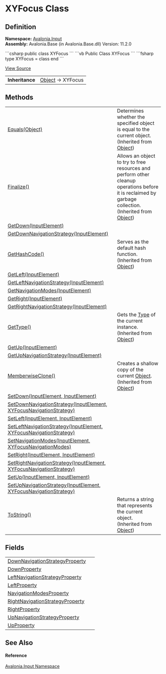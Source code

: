 # XYFocus Class




## Definition
**Namespace:** <a href="N_Avalonia_Input">Avalonia.Input</a>  
**Assembly:** Avalonia.Base (in Avalonia.Base.dll) Version: 11.2.0

<Tabs groupId="api-code-preview">
<TabItem value="csharp" label="C#">
```csharp
public class XYFocus
```
</TabItem>
<TabItem value="vb" label="VB">
```vb
Public Class XYFocus
```
</TabItem>
<TabItem value="fsharp" label="F#">
```fsharp
type XYFocus = class end
```
</TabItem>
</Tabs>



<a href="https://github.com/AvaloniaUI/Avalonia/tree/master/src/Avalonia.Base/Input/Navigation/XYFocus.Properties.cs" title="View the source code">View Source</a>

<table>
<tr><td><strong>Inheritance</strong></td><td><a href="https://learn.microsoft.com/dotnet/api/system.object" target="_blank" rel="noopener noreferrer">Object</a>  →  XYFocus</td></tr>
</table>



## Methods
<table>
<tr>
<td><a href="https://learn.microsoft.com/dotnet/api/system.object.equals#system-object-equals(system-object)" target="_blank" rel="noopener noreferrer">Equals(Object)</a></td>
<td>Determines whether the specified object is equal to the current object.<br />(Inherited from <a href="https://learn.microsoft.com/dotnet/api/system.object" target="_blank" rel="noopener noreferrer">Object</a>)</td>
</tr>
<tr>
<td><a href="https://learn.microsoft.com/dotnet/api/system.object.finalize" target="_blank" rel="noopener noreferrer">Finalize()</a></td>
<td>Allows an object to try to free resources and perform other cleanup operations before it is reclaimed by garbage collection.<br />(Inherited from <a href="https://learn.microsoft.com/dotnet/api/system.object" target="_blank" rel="noopener noreferrer">Object</a>)</td>
</tr>
<tr>
<td><a href="M_Avalonia_Input_XYFocus_GetDown">GetDown(InputElement)</a></td>
<td> </td>
</tr>
<tr>
<td><a href="M_Avalonia_Input_XYFocus_GetDownNavigationStrategy">GetDownNavigationStrategy(InputElement)</a></td>
<td> </td>
</tr>
<tr>
<td><a href="https://learn.microsoft.com/dotnet/api/system.object.gethashcode" target="_blank" rel="noopener noreferrer">GetHashCode()</a></td>
<td>Serves as the default hash function.<br />(Inherited from <a href="https://learn.microsoft.com/dotnet/api/system.object" target="_blank" rel="noopener noreferrer">Object</a>)</td>
</tr>
<tr>
<td><a href="M_Avalonia_Input_XYFocus_GetLeft">GetLeft(InputElement)</a></td>
<td> </td>
</tr>
<tr>
<td><a href="M_Avalonia_Input_XYFocus_GetLeftNavigationStrategy">GetLeftNavigationStrategy(InputElement)</a></td>
<td> </td>
</tr>
<tr>
<td><a href="M_Avalonia_Input_XYFocus_GetNavigationModes">GetNavigationModes(InputElement)</a></td>
<td> </td>
</tr>
<tr>
<td><a href="M_Avalonia_Input_XYFocus_GetRight">GetRight(InputElement)</a></td>
<td> </td>
</tr>
<tr>
<td><a href="M_Avalonia_Input_XYFocus_GetRightNavigationStrategy">GetRightNavigationStrategy(InputElement)</a></td>
<td> </td>
</tr>
<tr>
<td><a href="https://learn.microsoft.com/dotnet/api/system.object.gettype" target="_blank" rel="noopener noreferrer">GetType()</a></td>
<td>Gets the <a href="https://learn.microsoft.com/dotnet/api/system.type" target="_blank" rel="noopener noreferrer">Type</a> of the current instance.<br />(Inherited from <a href="https://learn.microsoft.com/dotnet/api/system.object" target="_blank" rel="noopener noreferrer">Object</a>)</td>
</tr>
<tr>
<td><a href="M_Avalonia_Input_XYFocus_GetUp">GetUp(InputElement)</a></td>
<td> </td>
</tr>
<tr>
<td><a href="M_Avalonia_Input_XYFocus_GetUpNavigationStrategy">GetUpNavigationStrategy(InputElement)</a></td>
<td> </td>
</tr>
<tr>
<td><a href="https://learn.microsoft.com/dotnet/api/system.object.memberwiseclone" target="_blank" rel="noopener noreferrer">MemberwiseClone()</a></td>
<td>Creates a shallow copy of the current <a href="https://learn.microsoft.com/dotnet/api/system.object" target="_blank" rel="noopener noreferrer">Object</a>.<br />(Inherited from <a href="https://learn.microsoft.com/dotnet/api/system.object" target="_blank" rel="noopener noreferrer">Object</a>)</td>
</tr>
<tr>
<td><a href="M_Avalonia_Input_XYFocus_SetDown">SetDown(InputElement, InputElement)</a></td>
<td> </td>
</tr>
<tr>
<td><a href="M_Avalonia_Input_XYFocus_SetDownNavigationStrategy">SetDownNavigationStrategy(InputElement, XYFocusNavigationStrategy)</a></td>
<td> </td>
</tr>
<tr>
<td><a href="M_Avalonia_Input_XYFocus_SetLeft">SetLeft(InputElement, InputElement)</a></td>
<td> </td>
</tr>
<tr>
<td><a href="M_Avalonia_Input_XYFocus_SetLeftNavigationStrategy">SetLeftNavigationStrategy(InputElement, XYFocusNavigationStrategy)</a></td>
<td> </td>
</tr>
<tr>
<td><a href="M_Avalonia_Input_XYFocus_SetNavigationModes">SetNavigationModes(InputElement, XYFocusNavigationModes)</a></td>
<td> </td>
</tr>
<tr>
<td><a href="M_Avalonia_Input_XYFocus_SetRight">SetRight(InputElement, InputElement)</a></td>
<td> </td>
</tr>
<tr>
<td><a href="M_Avalonia_Input_XYFocus_SetRightNavigationStrategy">SetRightNavigationStrategy(InputElement, XYFocusNavigationStrategy)</a></td>
<td> </td>
</tr>
<tr>
<td><a href="M_Avalonia_Input_XYFocus_SetUp">SetUp(InputElement, InputElement)</a></td>
<td> </td>
</tr>
<tr>
<td><a href="M_Avalonia_Input_XYFocus_SetUpNavigationStrategy">SetUpNavigationStrategy(InputElement, XYFocusNavigationStrategy)</a></td>
<td> </td>
</tr>
<tr>
<td><a href="https://learn.microsoft.com/dotnet/api/system.object.tostring" target="_blank" rel="noopener noreferrer">ToString()</a></td>
<td>Returns a string that represents the current object.<br />(Inherited from <a href="https://learn.microsoft.com/dotnet/api/system.object" target="_blank" rel="noopener noreferrer">Object</a>)</td>
</tr>
</table>

## Fields
<table>
<tr>
<td><a href="F_Avalonia_Input_XYFocus_DownNavigationStrategyProperty">DownNavigationStrategyProperty</a></td>
<td> </td>
</tr>
<tr>
<td><a href="F_Avalonia_Input_XYFocus_DownProperty">DownProperty</a></td>
<td> </td>
</tr>
<tr>
<td><a href="F_Avalonia_Input_XYFocus_LeftNavigationStrategyProperty">LeftNavigationStrategyProperty</a></td>
<td> </td>
</tr>
<tr>
<td><a href="F_Avalonia_Input_XYFocus_LeftProperty">LeftProperty</a></td>
<td> </td>
</tr>
<tr>
<td><a href="F_Avalonia_Input_XYFocus_NavigationModesProperty">NavigationModesProperty</a></td>
<td> </td>
</tr>
<tr>
<td><a href="F_Avalonia_Input_XYFocus_RightNavigationStrategyProperty">RightNavigationStrategyProperty</a></td>
<td> </td>
</tr>
<tr>
<td><a href="F_Avalonia_Input_XYFocus_RightProperty">RightProperty</a></td>
<td> </td>
</tr>
<tr>
<td><a href="F_Avalonia_Input_XYFocus_UpNavigationStrategyProperty">UpNavigationStrategyProperty</a></td>
<td> </td>
</tr>
<tr>
<td><a href="F_Avalonia_Input_XYFocus_UpProperty">UpProperty</a></td>
<td> </td>
</tr>
</table>

## See Also


#### Reference
<a href="N_Avalonia_Input">Avalonia.Input Namespace</a>  

